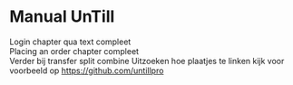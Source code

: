 # Manual UnTill   
Login chapter qua text compleet    
Placing an order chapter compleet  
Verder bij transfer split combine
Uitzoeken hoe plaatjes te linken kijk voor voorbeeld op https://github.com/untillpro
